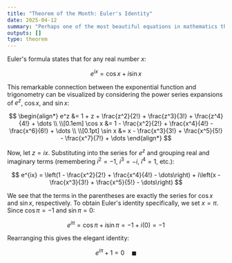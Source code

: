 ```yaml
---
title: "Theorem of the Month: Euler's Identity"
date: 2025-04-12
summary: "Perhaps one of the most beautiful equations in mathematics that connects five mathematical constants."
outputs: []
type: theorem
---
```


Euler's formula states that for any real number $x$:

$$ e^{ix} = \cos x + i \sin x $$

This remarkable connection between the exponential function and trigonometry can be visualized by considering the power series expansions of $e^z$, $\cos x$, and $\sin x$:

$$
\begin{align*}
  e^z &= 1 + z + \frac{z^2}{2!} + \frac{z^3}{3!} + \frac{z^4}{4!} + \dots \\ \\[0.1em]
  \cos x &= 1 - \frac{x^2}{2!} + \frac{x^4}{4!} - \frac{x^6}{6!} + \dots \\ \\[0.1pt]
  \sin x &= x - \frac{x^3}{3!} + \frac{x^5}{5!} - \frac{x^7}{7!} + \dots
\end{align*}
$$

Now, let $z = ix$. Substituting into the series for $e^z$ and grouping real and imaginary terms (remembering $i^2 = -1$, $i^3 = -i$, $i^4 = 1$, etc.):

$$ e^{ix} = \left(1 - \frac{x^2}{2!} + \frac{x^4}{4!} - \dots\right) + i\left(x - \frac{x^3}{3!} + \frac{x^5}{5!} - \dots\right) $$

We see that the terms in the parentheses are exactly the series for $\cos x$ and $\sin x$, respectively. To obtain Euler's identity specifically, we set $x = \pi$. Since $\cos \pi = -1$ and $\sin \pi = 0$:

$$ e^{i\pi} = \cos \pi + i \sin \pi = -1 + i(0) = -1 $$

Rearranging this gives the elegant identity:

$$ e^{i\pi} + 1 = 0 \quad \blacksquare$$ 